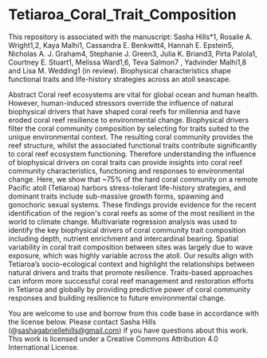 # Tetiaroa_Coral_Trait_Composition
This repository is associated with the manuscript: Sasha Hills*1, Rosalie A. Wright1,2, Kaya Malhi1, Cassandra E. Benkwitt4, Hannah E. Epstein5, Nicholas A. J. Graham4, Stephanie J. Green3, Julia K. Briand3, Pirta Palola1, Courtney E. Stuart1, Melissa Ward1,6, Teva Salmon7 , Yadvinder Malhi1,8  and Lisa M. Wedding1 (in review). Biophysical characteristics shape functional traits and life-history strategies across an atoll seascape. 

Abstract Coral reef ecosystems are vital for global ocean and human health. However, human-induced stressors override the influence of natural biophysical drivers that have shaped coral reefs for millennia and have eroded coral reef resilience to environmental change. Biophysical drivers filter the coral community composition by selecting for traits suited to the unique environmental context. The resulting coral community provides the reef structure, whilst the associated functional traits contribute significantly to coral reef ecosystem functioning. Therefore understanding the influence of biophysical drivers on coral traits can provide insights into coral reef community characteristics, functioning and responses to environmental change. Here, we show that ~75% of the hard coral community on a remote Pacific atoll (Tetiaroa) harbors stress-tolerant life-history strategies, and dominant traits include sub-massive growth forms, spawning and gonochoric sexual systems. These findings provide evidence for the recent identification of the region's coral reefs as some of the most resilient in the world to climate change. Multivariate regression analysis was used to identify the key biophysical drivers of coral community trait composition including depth, nutrient enrichment and intercardinal bearing. Spatial variability in coral trait composition between sites was largely due to wave exposure, which was highly variable across the atoll. Our results align with Tetiaroa’s socio-ecological context and highlight the relationships between natural drivers and traits that promote resilience. Traits-based approaches can inform more successful coral reef management and restoration efforts in Tetiaroa and globally by providing predictive power of coral community responses and building resilience to future environmental change. 

You are welcome to use and borrow from this code base in accordance with the license below. Please contact Sasha Hills (@sashagabriellehills@gmail.com) if you have questions about this work. This work is licensed under a Creative Commons Attribution 4.0 International License.
